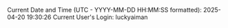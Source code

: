 Current Date and Time (UTC - YYYY-MM-DD HH:MM:SS formatted): 2025-04-20 19:30:26
Current User's Login: luckyaiman
